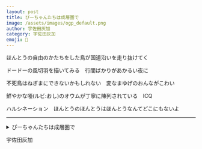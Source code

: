 ```yaml
---
layout: post
title: ぴーちゃんたちは成層圏で
image: /assets/images/ogp_default.png
author: 宇佐田灰加
category: 宇佐田灰加
emoji: 🐰
---
```


<div class="tanka-area"><div class="tanka">
<p>ほんとうの自由のかたちをした鳥が国道沿いを走り抜けてく</p>
<p>ドードーの風切羽を描いてみる　行間ばかりがあかるい夜に</p>
<p>不死鳥はねぎまにできないかもしれない　変なまゆげのおんながこわい</p>
<p>鮮やかな唖(ルビ:おし)のオウムが丁寧に陳列されている　ICQ</p>
<p>ハルシネーション　ほんとうのほんとうはほんとうなんてどこにもないよ</p></div></div>

---

<details><summary>ぴーちゃんたちは成層圏で</summary>
ほんとうの自由のかたちをした鳥が国道沿いを走り抜けてく<br/>
ドードーの風切羽を描いてみる　行間ばかりがあかるい夜に<br/>
不死鳥はねぎまにできないかもしれない　変なまゆげのおんながこわい<br/>
鮮やかな唖(ルビ:おし)のオウムが丁寧に陳列されている　ICQ<br/>
ハルシネーション　ほんとうのほんとうはほんとうなんてどこにもないよ<br/>
</details>

宇佐田灰加
